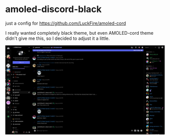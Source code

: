 # amoled-discord-black
just a config for https://github.com/LuckFire/amoled-cord

I really wanted completely black theme, but even AMOLED-cord theme didn't give me this, so I decided to adjust it a little.

![Preview](./H.jpg)

